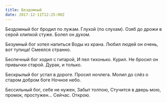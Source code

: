 ```yaml
---
title: Бездомный
date: 2017-12-11T12:25:00Z
---
```


Бездомный бог бродил по лужам.
Глухой (по слухам).
Озяб до дрожи в серой хлипкой стуже.
Болел он духом.

Безумный бог хотел напиться
Воды из крана.
Любил людей он очень, вот тупица!
Смеялся странно.

Беспечный бог ходил с гитарой,
И пел тихонько.
Курил. Не бросил он привычки старой.
Дурак, и только.

Бескрылый бог устал в дороге.
Просил ночлега.
Молил до слёз о старом добром боге
Ночное небо.

Бессильный бог, себе не нужен,
Забыт толпою,
Стучится в дверь мою, промок, простужен…
Сейчас. Открою.